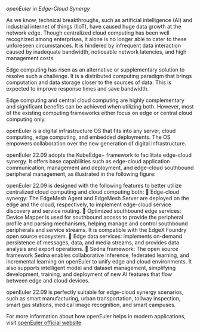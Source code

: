 *openEuler in Edge-Cloud Synergy*

As we know, technical breakthroughs, such as artificial intelligence (AI) and industrial internet of things (IIoT), have caused huge data growth at the network edge. Though centralized cloud computing has been well recognized among enterprises, it alone is no longer able to cater to these unforeseen circumstances. It is hindered by infrequent data interaction caused by inadequate bandwidth, noticeable network latencies, and high management costs.

Edge computing has risen as an alternative or supplementary solution to resolve such a challenge. It is a distributed computing paradigm that brings computation and data storage closer to the sources of data. This is expected to improve response times and save bandwidth.

Edge computing and central cloud computing are highly complementary and significant benefits can be achieved when utilizing both. However, most of the existing computing frameworks either focus on edge or central cloud computing only.

openEuler is a digital infrastructure OS that fits into any server, cloud computing, edge computing, and embedded deployments. The OS empowers collaboration over the new generation of digital infrastructure.

openEuler 22.09 adopts the KubeEdge+ framework to facilitate edge-cloud synergy. It offers base capabilities such as edge-cloud application communication, management and deployment, and edge-cloud southbound peripheral management, as illustrated in the following figure:

 

openEuler 22.09 is designed with the following features to better utilize centralized cloud computing and cloud computing both:
	Edge-cloud synergy: The EdgeMesh Agent and EdgeMesh Server are deployed on the edge and the cloud, respectively, to implement edge-cloud service discovery and service routing.
	Optimized southbound edge services: Device Mapper is used for southbound access to provide the peripheral profile and parsing mechanisms, helping manage and control southbound peripherals and service streams. It is compatible with the EdgeX Foundry open source ecosystem.
	Edge data services: implements on-demand persistence of messages, data, and media streams, and provides data analysis and export operations.
	Sedna framework: The open source framework Sedna enables collaborative inference, federated learning, and incremental learning on openEuler to unify edge and cloud environments. It also supports intelligent model and dataset management, simplifying development, training, and deployment of new AI features that flow between edge and cloud devices.

openEuler 22.09 is perfectly suitable for edge-cloud synergy scenarios, such as smart manufacturing, urban transportation, tollway inspection, smart gas stations, medical image recognition, and smart campuses.

For more information about how openEuler helps in modern applications, visit [openEuler official website](https://www.openeuler.org/en/)

